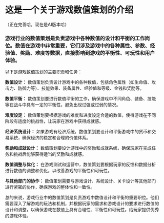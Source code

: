 # 这是一个关于游戏数值策划的介绍
（正在完善哈，现在是AI版本哈）

###  游戏行业的数值策划是负责游戏中各种数值的设计和平衡的工作岗位。数值在游戏中非常重要，它们涉及游戏中的各种属性、参数、经验值、奖励、难度等数据，直接影响到游戏的平衡性、可玩性和用户体验。

以下是游戏数值策划的主要职责和任务：

**数值设计：** 数值策划负责设计游戏中的各种数值，包括角色属性（如生命值、攻击力、防御力等）、技能效果、装备属性、经验值和等级、金钱和奖励等。

**数值平衡：** 数值策划要进行数值平衡的工作，确保游戏中不同角色、装备、技能等在战斗中具有一定的平衡性，避免出现过强或过弱的情况。

**难度设定：** 数值策划要根据游戏的难度和进度设定合适的数值，使得游戏在不同阶段有适度的挑战性，让玩家在游戏中获得成就感。

**经济系统设计：** 如果游戏有经济系统，数值策划要设计和平衡游戏中的货币和交易系统，确保经济的稳定和合理的价值体系。

**奖励和成就设计：** 数值策划要设计游戏中的奖励和成就系统，确保玩家在完成任务和挑战后能够获得适当的奖励和成就感。

**数值调整与优化：** 在游戏测试和运营中，数值策划要根据玩家的反馈和数据分析进行数值的调整和优化，以改善游戏的平衡性和可玩性。

**与其他部门的协作：** 数值策划需要与游戏设计、系统设计、关卡设计等其他部门进行紧密的协作，确保游戏的整体性和一致性。

总的来说，游戏行业中的数值策划是负责游戏中数值设计和平衡的重要职位。他们需要深入了解游戏的玩法和机制，并根据玩家的需求和游戏设计的要求进行数值的设计和调整，以确保游戏在数值上具有合理性、平衡性和可玩性，给玩家提供优秀的游戏体验。